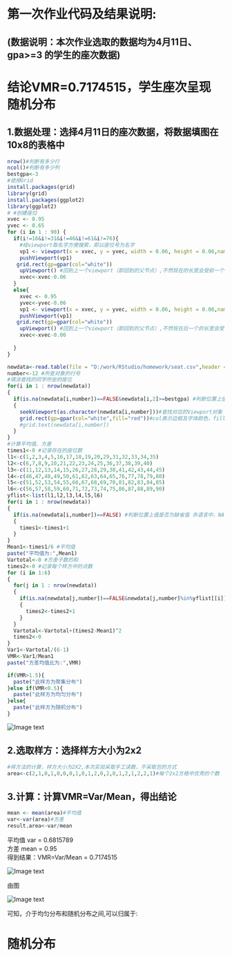 # 第一次作业代码及结果说明:

## (数据说明：本次作业选取的数据均为4月11日、gpa>=3 的学生的座次数据)

# 结论VMR=0.7174515，学生座次呈现  随机分布


## 1.数据处理：选择4月11日的座次数据，将数据填图在10x8的表格中

```R
nrow()#判断有多少行
ncol()#判断有多少列
bestgpa<-3
#使用Grid
install.packages(grid)
library(grid)
install.packages(ggplot2)
library(ggplot2)
# #创建座位
xvec <- 0.95
yvec <- 0.65
for (i in 1 : 90) {
  if(i!=16&i!=31&i!=46&i!=61&i!=76){
    #给viewport取名字方便搜索，即以座位号为名字
    vp1 <- viewport(x = xvec, y = yvec, width = 0.06, height = 0.06,name = as.character(i))#整数转换为字符
    pushViewport(vp1)
   grid.rect(gp=gpar(col="white"))
    upViewport() #回到上一个viewport（即回到的父节点）,不然现在的长宽会受前一个viewport影响
    xvec<-xvec-0.06
  }
  else{
    xvec <- 0.95
    yvec<-yvec-0.06
    vp1 <- viewport(x = xvec, y = yvec, width = 0.06, height = 0.06,name = as.character(i))#整数转换为字符
    pushViewport(vp1)
   grid.rect(gp=gpar(col="white"))
    upViewport() #回到上一个viewport（即回到的父节点）,不然现在后一个的长宽会受前一个viewport影响
    xvec<-xvec-0.06
    
  }
}

newdata<-read.table(file = "D:/work/RStudio/homework/seat.csv",header = T,sep=",")
number<-12 #所查对象的行号
#填涂查找的同学所坐的座位
for(i in 1 : nrow(newdata))
{
  if(is.na(newdata[i,number])==FALSE&newdata[i,2]>=bestgpa) #判断位置上值是否为缺省值（R语言中，NA代表位置上的值为空，NULL代表连位置都没有，变量为空。）
  {
    seekViewport(as.character(newdata[i,number]))#查找对应的Viewport对象
    grid.rect(gp=gpar(col="white",fill="red"))#col表示边框及字体颜色，fill表示填充颜色
    #grid.text(newdata[i,number])
  }
}
#计算平均值、方差
times1<-0 #记录存在的座位数
l1<-c(1,2,3,4,5,16,17,18,19,20,29,31,32,33,34,35)
l2<-c(6,7,8,9,10,21,22,23,24,25,36,37,38,39,40)
l3<-c(11,12,13,14,15,26,27,28,29,30,41,42,43,44,45)
l4<-c(46,47,48,49,50,61,62,63,64,65,76,77,78,79,80)
l5<-c(51,52,53,54,55,66,67,68,69,70,81,82,83,84,85)
l6<-c(56,57,58,59,60,71,72,73,74,75,86,87,88,89,90)
yflist<-list(l1,l2,l3,l4,l5,l6)
for(i in 1 : nrow(newdata))
{
  if(is.na(newdata[i,number])==FALSE) #判断位置上值是否为缺省值（R语言中，NA代表位置上的值为缺省值，NULL代表连位置都没有，变量为空。）
  {
    times1<-times1+1
  }
}
Mean1<-times1/6 #平均值
paste("平均值为:",Mean1)
Vartotal<-0 #方差子数的和
times2<-0 #记录每个样方中的点数
for (i in 1:6) 
{
  for(j in 1 : nrow(newdata))
  {
    if(is.na(newdata[j,number])==FALSE&newdata[j,number]%in%yflist[[i]]) #判断该座位是否在样方中，注意list[[i]]才表示嵌套list里面的第几个元素
    {
      times2<-times2+1
    }
  }
  Vartotal<-Vartotal+(times2-Mean1)^2
  times2<-0
}
Var1<-Vartotal/(6-1)
VMR<-Var1/Mean1
paste("方差均值比为:",VMR)

if(VMR>1.5){
  paste("此样方为聚集分布")
}else if(VMR<0.5){
  paste("此样方为均匀分布")
}else{
  paste("此样方为随机分布")
}

```

![Image text](https://github.com/cuit201608/Team8_coding/blob/master/folder/%E5%AD%A6%E7%94%9F%E5%BA%A7%E6%AC%A1%E8%A1%A8.png)
      
## 2.选取样方：选择样方大小为2x2 
```R
#样方法的计算，样方大小为2X2,本次实验采取手工读数，不采取包的方式
area<-c(2,1,0,1,0,0,0,1,0,1,2,0,2,0,1,2,1,2,2,1)#每个2x2方格中优秀的个数
```

## 3.计算：计算VMR=Var/Mean，得出结论
```R
mean <- mean(area)#平均值
var<-var(area)#方差
result.area<-var/mean
```
平均值 var = 0.6815789<br>
方差   mean = 0.95<br>
得到结果：VMR=Var/Mean = 0.7174515<br>


![Image text ](https://github.com/cuit201608/Team8_coding/blob/master/folder/%E8%BF%87%E7%A8%8B%E5%9B%BE.png)

由图
      
![Image text ](https://github.com/cuit201608/Team8_coding/blob/master/folder/%E5%88%86%E5%B8%83%E5%9B%BE.png)

可知，介于均匀分布和随机分布之间,可以归属于:
# 随机分布
